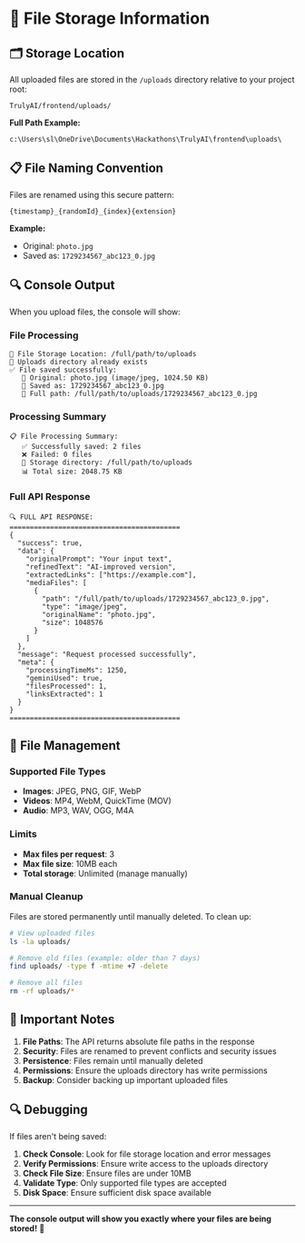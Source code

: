 # 📁 File Storage Information

## 🗂️ **Storage Location**

All uploaded files are stored in the `/uploads` directory relative to your project root:

```
TrulyAI/frontend/uploads/
```

**Full Path Example:**
```
c:\Users\sl\OneDrive\Documents\Hackathons\TrulyAI\frontend\uploads\
```

## 📋 **File Naming Convention**

Files are renamed using this secure pattern:
```
{timestamp}_{randomId}_{index}{extension}
```

**Example:**
- Original: `photo.jpg`
- Saved as: `1729234567_abc123_0.jpg`

## 🔍 **Console Output**

When you upload files, the console will show:

### File Processing
```
📁 File Storage Location: /full/path/to/uploads
📂 Uploads directory already exists
✅ File saved successfully:
   📄 Original: photo.jpg (image/jpeg, 1024.50 KB)
   💾 Saved as: 1729234567_abc123_0.jpg
   📍 Full path: /full/path/to/uploads/1729234567_abc123_0.jpg
```

### Processing Summary
```
📋 File Processing Summary:
   ✅ Successfully saved: 2 files
   ❌ Failed: 0 files
   📁 Storage directory: /full/path/to/uploads
   📊 Total size: 2048.75 KB
```

### Full API Response
```
🔍 FULL API RESPONSE:
==========================================
{
  "success": true,
  "data": {
    "originalPrompt": "Your input text",
    "refinedText": "AI-improved version",
    "extractedLinks": ["https://example.com"],
    "mediaFiles": [
      {
        "path": "/full/path/to/uploads/1729234567_abc123_0.jpg",
        "type": "image/jpeg",
        "originalName": "photo.jpg",
        "size": 1048576
      }
    ]
  },
  "message": "Request processed successfully",
  "meta": {
    "processingTimeMs": 1250,
    "geminiUsed": true,
    "filesProcessed": 1,
    "linksExtracted": 1
  }
}
==========================================
```

## 🔧 **File Management**

### Supported File Types
- **Images**: JPEG, PNG, GIF, WebP
- **Videos**: MP4, WebM, QuickTime (MOV)
- **Audio**: MP3, WAV, OGG, M4A

### Limits
- **Max files per request**: 3
- **Max file size**: 10MB each
- **Total storage**: Unlimited (manage manually)

### Manual Cleanup
Files are stored permanently until manually deleted. To clean up:

```bash
# View uploaded files
ls -la uploads/

# Remove old files (example: older than 7 days)
find uploads/ -type f -mtime +7 -delete

# Remove all files
rm -rf uploads/*
```

## 🚨 **Important Notes**

1. **File Paths**: The API returns absolute file paths in the response
2. **Security**: Files are renamed to prevent conflicts and security issues
3. **Persistence**: Files remain until manually deleted
4. **Permissions**: Ensure the uploads directory has write permissions
5. **Backup**: Consider backing up important uploaded files

## 🔍 **Debugging**

If files aren't being saved:

1. **Check Console**: Look for file storage location and error messages
2. **Verify Permissions**: Ensure write access to the uploads directory
3. **Check File Size**: Ensure files are under 10MB
4. **Validate Type**: Only supported file types are accepted
5. **Disk Space**: Ensure sufficient disk space available

---

**The console output will show you exactly where your files are being stored!** 📍
